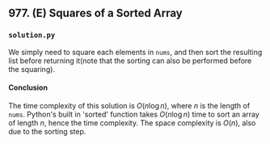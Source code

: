 ## 977. (E) Squares of a Sorted Array

### `solution.py`
We simply need to square each elements in `nums`, and then sort the resulting list before returning it(note that the sorting can also be performed before the squaring).  

#### Conclusion
The time complexity of this solution is $O(n\log n)$, where $n$ is the length of `nums`. Python's built in 'sorted' function takes $O(n\log n)$ time to sort an array of length $n$, hence the time complexity. The space complexity is $O(n)$, also due to the sorting step.  
  

